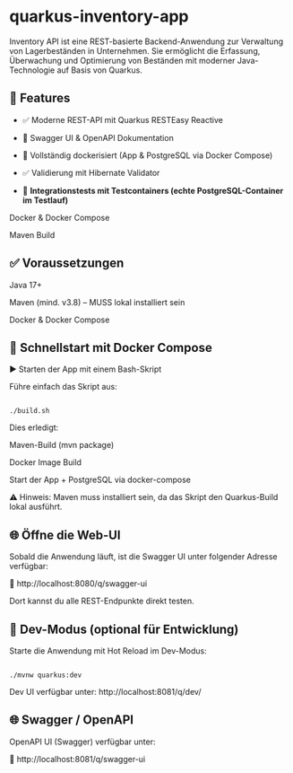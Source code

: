 # quarkus-inventory-app

Inventory API ist eine REST-basierte Backend-Anwendung zur Verwaltung von Lagerbeständen in Unternehmen. Sie ermöglicht die Erfassung, Überwachung und Optimierung von Beständen mit moderner Java-Technologie auf Basis von Quarkus.

## 🚀 Features

- ✅ Moderne REST-API mit Quarkus RESTEasy Reactive

- 📄 Swagger UI & OpenAPI Dokumentation

- 🐳 Vollständig dockerisiert (App & PostgreSQL via Docker Compose)

- ✅ Validierung mit Hibernate Validator

- 🧪 **Integrationstests mit Testcontainers (echte PostgreSQL-Container im Testlauf)**

Docker & Docker Compose

Maven Build

## ✅ Voraussetzungen

Java 17+

Maven (mind. v3.8) – MUSS lokal installiert sein

Docker & Docker Compose

## 🚀 Schnellstart mit Docker Compose

▶️ Starten der App mit einem Bash-Skript

Führe einfach das Skript aus:

```shell script

./build.sh

```

Dies erledigt:

Maven-Build (mvn package)

Docker Image Build

Start der App + PostgreSQL via docker-compose

⚠️ Hinweis: Maven muss installiert sein, da das Skript den Quarkus-Build lokal ausführt.

## 🌐 Öffne die Web-UI

Sobald die Anwendung läuft, ist die Swagger UI unter folgender Adresse verfügbar:

📎 http://localhost:8080/q/swagger-ui

Dort kannst du alle REST-Endpunkte direkt testen.

## 🧪 Dev-Modus (optional für Entwicklung)

Starte die Anwendung mit Hot Reload im Dev-Modus:

```shell script

./mvnw quarkus:dev

```

Dev UI verfügbar unter: http://localhost:8081/q/dev/

## 🌐 Swagger / OpenAPI

OpenAPI UI (Swagger) verfügbar unter:

🔗 http://localhost:8081/q/swagger-ui
